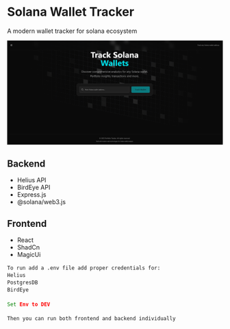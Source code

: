 # Solana Wallet Tracker

A modern wallet tracker for solana ecosystem

![alt text](image.png)

## Backend

- Helius API
- BirdEye API
- Express.js
- @solana/web3.js

## Frontend

- React
- ShadCn
- MagicUi

```cmd
To run add a .env file add proper credentials for:
Helius
PostgresDB
BirdEye

Set Env to DEV

Then you can run both frontend and backend individually
```
